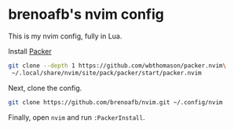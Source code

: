# brenoafb's nvim config

This is my nvim config, fully in Lua.

Install [Packer]()

```bash
git clone --depth 1 https://github.com/wbthomason/packer.nvim\
 ~/.local/share/nvim/site/pack/packer/start/packer.nvim
```

Next, clone the config.

```bash
git clone https://github.com/brenoafb/nvim.git ~/.config/nvim
```

Finally, open `nvim` and run `:PackerInstall`.
